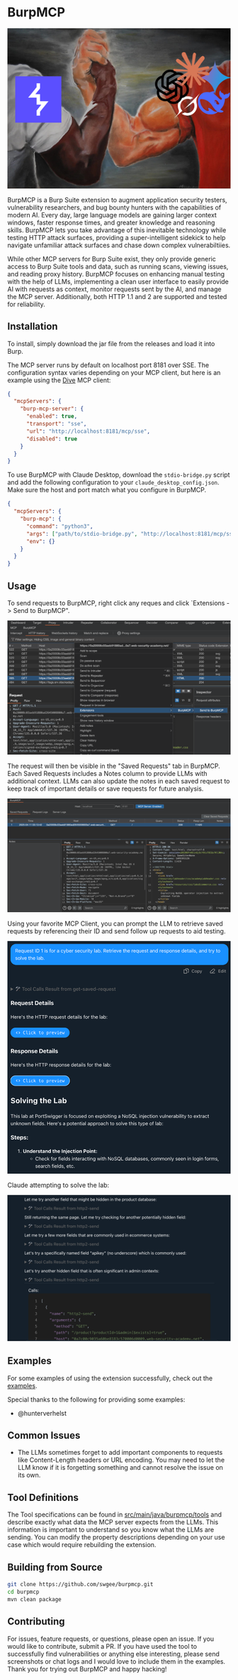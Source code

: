# BurpMCP

![Burp and LLMs unite](assets/cover_image.png)

BurpMCP is a Burp Suite extension to augment application security testers, vulnerability researchers, and bug bounty hunters with the capabilities of modern AI. Every day, large language models are gaining larger context windows, faster response times, and greater knowledge and reasoning skills. BurpMCP lets you take advantage of this inevitable technology while testing HTTP attack surfaces, providing a super-intelligent sidekick to help navigate unfamiliar attack surfaces and chase down complex vulnerabiltiies.

While other MCP servers for Burp Suite exist, they only provide generic access to Burp Suite tools and data, such as running scans, viewing issues, and reading proxy history. BurpMCP focuses on enhancing manual testing with the help of LLMs, implementing a clean user interface to easily provide AI with requests as context, monitor requests sent by the AI, and manage the MCP server. Additionally, both HTTP 1.1 and 2 are supported and tested for reliability.

## Installation

To install, simply download the jar file from the releases and load it into Burp.

The MCP server runs by default on localhost port 8181 over SSE. The configuration syntax varies depending on your MCP client, but here is an example using the [Dive](https://github.com/OpenAgentPlatform/Dive) MCP client:

```json
{
  "mcpServers": {
    "burp-mcp-server": {
      "enabled": true,
      "transport": "sse",
      "url": "http://localhost:8181/mcp/sse",
      "disabled": true
    }
  }
}
```

To use BurpMCP with Claude Desktop, download the `stdio-bridge.py` script and add the following configuration to your `claude_desktop_config.json`. Make sure the host and port match what you configure in BurpMCP.

```json
{
  "mcpServers": {
    "burp-mcp": {
      "command": "python3",
      "args": ["path/to/stdio-bridge.py", "http://localhost:8181/mcp/sse"],
      "env": {}
    }
  }
}
```

## Usage

To send requests to BurpMCP, right click any reques and click `Extensions -> Send to BurpMCP".

![Send a request to BurpMCP](assets/send_to_burpmcp.png)

The request will then be visible in the "Saved Requests" tab in BurpMCP. Each Saved Requests includes a Notes column to provide LLMs with additional context. LLMs can also update the notes in each saved request to keep track of important details or save requests for future analysis.

![Saved requests tab](assets/saved_requests.png)

Using your favorite MCP Client, you can prompt the LLM to retrieve saved requests by referencing their ID and send follow up requests to aid testing.

![Retrieve the saved request](assets/retrieve_saved_request.png)

Claude attempting to solve the lab:

![Claude attempting to solve the lab](assets/autonomous_testing.png)

## Examples

For some examples of using the extension successfully, check out the [examples](examples).

Special thanks to the following for providing some examples:

- @hunterverhelst

## Common Issues

- The LLMs sometimes forget to add important components to requests like Content-Length headers or URL encoding. You may need to let the LLM know if it is forgetting something and cannot resolve the issue on its own.

## Tool Definitions

The Tool specifications can be found in [src/main/java/burpmcp/tools](src/main/java/burpmcp/tools) and describe exactly what data the MCP server expects from the LLMs. This information is important to understand so you know what the LLMs are sending. You can modify the property descriptions depending on your use case which would require rebuilding the extension.

## Building from Source

```bash
git clone https://github.com/swgee/burpmcp.git
cd burpmcp
mvn clean package
```

## Contributing

For issues, feature requests, or questions, please open an issue. If you would like to contribute, submit a PR. If you have used the tool to successfully find vulnerabilities or anything else interesting, please send screenshots or chat logs and I would love to include them in the examples. Thank you for trying out BurpMCP and happy hacking!
